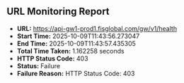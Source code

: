 ## URL Monitoring Report

- **URL:** https://api-gw1-prod1.fisglobal.com/gw/v1/health
- **Start Time:** 2025-10-09T11:43:56.273047
- **End Time:** 2025-10-09T11:43:57.435305
- **Total Time Taken:** 1.162258 seconds
- **HTTP Status Code:** 403
- **Status:** Failure
- **Failure Reason:** HTTP Status Code: 403
